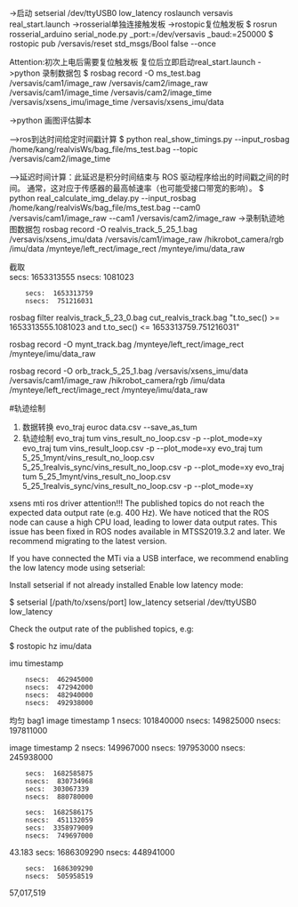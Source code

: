 ->启动 
setserial /dev/ttyUSB0 low_latency
roslaunch versavis real_start.launch
->rosserial单独连接触发板 
->rostopic复位触发板 
$ rosrun rosserial_arduino serial_node.py _port:=/dev/versavis _baud:=250000
$ rostopic pub /versavis/reset std_msgs/Bool false --once

Attention:初次上电后需要复位触发板 复位后立即启动real_start.launch
->python 录制数据包
$ rosbag record -O ms_test.bag  /versavis/cam1/image_raw /versavis/cam2/image_raw /versavis/cam1/image_time /versavis/cam2/image_time /versavis/xsens_imu/image_time /versavis/xsens_imu/data

->python 画图评估脚本

-->ros到达时间给定时间戳计算
$ python real_show_timings.py --input_rosbag /home/kang/realvisWs/bag_file/ms_test.bag --topic /versavis/cam2/image_time

-->延迟时间计算：此延迟是积分时间结束与 ROS 驱动程序给出的时间戳之间的时间。 通常，这对应于传感器的最高帧速率（也可能受接口带宽的影响）。
$ python real_calculate_img_delay.py --input_rosbag /home/kang/realvisWs/bag_file/ms_test.bag --cam0 /versavis/cam1/image_raw --cam1 /versavis/cam2/image_raw
->录制轨迹地图数据包
rosbag record -O realvis_track_5_25_1.bag /versavis/xsens_imu/data /versavis/cam1/image_raw /hikrobot_camera/rgb /imu/data /mynteye/left_rect/image_rect /mynteye/imu/data_raw

截取		
		secs:  1653313555
		nsecs:  1081023

		secs:  1653313759
		nsecs:  751216031


rosbag filter realvis_track_5_23_0.bag cut_realvis_track.bag "t.to_sec() >= 1653313555.1081023 and t.to_sec() <= 1653313759.751216031"

rosbag record -O mynt_track.bag /mynteye/left_rect/image_rect /mynteye/imu/data_raw

rosbag record -O orb_track_5_25_1.bag /versavis/xsens_imu/data /versavis/cam1/image_raw /hikrobot_camera/rgb /imu/data /mynteye/left_rect/image_rect /mynteye/imu/data_raw


#轨迹绘制
1. 数据转换
evo_traj euroc data.csv --save_as_tum
2. 轨迹绘制
evo_traj tum vins_result_no_loop.csv -p --plot_mode=xy
evo_traj tum vins_result_loop.csv -p --plot_mode=xy
evo_traj tum 5_25_1mynt/vins_result_no_loop.csv 5_25_1realvis_sync/vins_result_no_loop.csv -p --plot_mode=xy
evo_traj tum 5_25_1mynt/vins_result_no_loop.csv 5_25_1realvis_sync/vins_result_no_loop.csv -p --plot_mode=xy

xsens mti ros driver attention!!!
The published topics do not reach the expected data output rate (e.g. 400 Hz).
We have noticed that the ROS node can cause a high CPU load, leading to lower data output rates. This issue has been fixed in ROS nodes available in MTSS2019.3.2 and later. We recommend migrating to the latest version.

If you have connected the MTi via a USB interface, we recommend enabling the low latency mode using setserial:

Install setserial if not already installed
Enable low latency mode:

$ setserial [/path/to/xsens/port] low_latency
setserial /dev/ttyUSB0 low_latency

Check the output rate of the published topics, e.g:

$ rostopic hz imu/data

imu timestamp

		nsecs:  462945000
		nsecs:  472942000
		nsecs:  482940000
		nsecs:  492938000
均匀
bag1
image timestamp 1
		nsecs:  101840000
		nsecs:  149825000
		nsecs:  197811000

image timestamp 2
		nsecs:  149967000
		nsecs:  197953000
		nsecs:  245938000

		secs:  1682585875
		nsecs:  830734968
		secs:  303067339
		nsecs:  880780000

		secs:  1682586175
		nsecs:  451132059
		secs:  3358979009
		nsecs:  749697000

43.183
		secs:  1686309290
		nsecs:  448941000

		secs:  1686309290
		nsecs:  505958519

57,017,519 